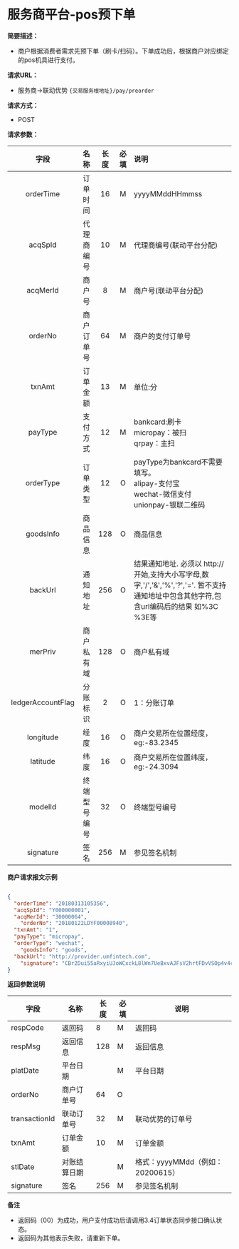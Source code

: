 # 服务商平台-pos预下单
    
**简要描述：** 

- 商户根据消费者需求先预下单（刷卡/扫码）。下单成功后，根据商户对应绑定的pos机具进行支付。

**请求URL：** 
- 服务商->联动优势
`{交易服务根地址}/pay/preorder`
  
**请求方式：**
- POST 

**请求参数：** 


|	字段	 |	名称	  |	长度  	|	必填  	|	说明	  |
|:--------:|:--------:|:--------:|:--------:|:--------|
|	orderTime	|	订单时间	|	16	|	M	|	yyyyMMddHHmmss	|
|	acqSpId	|	代理商编号	|	10	|	M	|	代理商编号(联动平台分配)	|
|	acqMerId	|	商户号	|	8	|	M	|	商户号(联动平台分配)	|
|	orderNo	|	商户订单号	|	64	|	M	|	商户的支付订单号	|
|	txnAmt	|	订单金额	|	13	|	M	|	单位:分	|
|	payType	|	支付方式	|	12	|	M	|	bankcard:刷卡<br> micropay：被扫<br> qrpay：主扫	|
|	orderType	|	订单类型	|	12	|	O	|	payType为bankcard不需要填写。<br> alipay-支付宝 <br> wechat-微信支付 <br> unionpay-银联二维码	|
|	goodsInfo	|	商品信息	|	128	|	O	|	商品信息	|
|	backUrl	|	通知地址	|	256	|	O	|	结果通知地址. 必须以 http://开始,支持大小写字母,数字,'/','&','%','?','='. 暂不支持通知地址中包含其他字符,包含url编码后的结果 如%3C %3E等|
|	merPriv	|	商户私有域	|	128	|	O	|	商户私有域	|
|	ledgerAccountFlag	|	分账标识	|	2	|	O	|	1：分账订单	|
|	longitude	|	经度	|	16	|	O	|	商户交易所在位置经度，eg:-83.2345	|
|	latitude	|	纬度	|	16	|	O	|	商户交易所在位置纬度，eg:-24.3094	|
|	modelId	|	终端型号编号	|	32	|	O	|	终端型号编号	|
|	signature	|	签名	|	256	|	M	|	参见签名机制	|

 **商户请求报文示例**

```json

{
  "orderTime": "20180313105356",
  "acqSpId": "Y000000001",
  "acqMerId": "30000064",
	"orderNo": "20180122LDYF00008940",
  "txnAmt": "1",
  "payType": "micropay",
  "orderType": "wechat",
	"goodsInfo": "goods",
  "backUrl": "http://provider.umfintech.com",
	"signature": "CBr2Dui55aRxyiUJoWCxckL8lWn7UeBxvAJFsV2hrtFDvVSOp4v4cgUPc1Nk3e1d+oitAhi9b3AAVSoAuEWV0fKKIQRwYTSPTzLbX9fLXq2KE423Km5GW5HWqpN8+guCH1UUpSlNVzVYax9h5D/n2YSWv/g6KWZYye+kEP8K3rA="
}

```

 **返回参数说明** 
 
|	字段	|	名称	|	长度	|	必填	|	说明	|
|--------|-------|--------|--------|--------|
|	respCode	|	返回码	|	8	|	M	|	返回码	|
|	respMsg	|	返回信息	|	128	|	M	|	返回信息	|
|	platDate	|	平台日期	|		|	M	|	平台日期   |
|	orderNo	|	商户订单号	|	64	|	O	|		|
|	transactionId	|	联动订单号	|	32	|	M	|	联动优势的订单号|
|	txnAmt	|	订单金额	|	10	|	M	|	订单金额 	|
|	stlDate	|	对账结算日期	|		|	M	| 	格式：yyyyMMdd（例如：20200615）|
|	signature	|	签名	|	256	|	M	|	参见签名机制	|

**备注** 

- 返回码（00）为成功，用户支付成功后请调用3.4订单状态同步接口确认状态。
- 返回码为其他表示失败，请重新下单。
